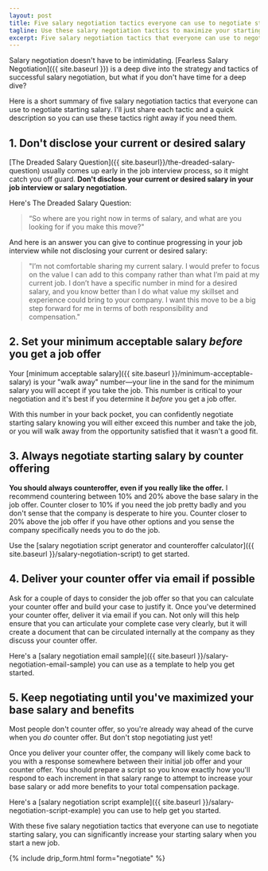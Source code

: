 ```yaml
---
layout: post
title: Five salary negotiation tactics everyone can use to negotiate starting salary
tagline: Use these salary negotiation tactics to maximize your starting salary at a new job
excerpt: Five salary negotiation tactics that everyone can use to negotiate starting salary
---
```


Salary negotiation doesn't have to be intimidating. [Fearless Salary Negotiation]({{ site.baseurl }}) is a deep dive into the strategy and tactics of successful salary negotiation, but what if you don't have time for a deep dive? 

Here is a short summary of five salary negotiation tactics that everyone can use to negotiate starting salary. I'll just share each tactic and a quick description so you can use these tactics right away if you need them.

## 1. Don't disclose your current or desired salary

[The Dreaded Salary Question]({{ site.baseurl}}/the-dreaded-salary-question) usually comes up early in the job interview process, so it might catch you off guard. **Don't disclose your current or desired salary in your job interview or salary negotiation.**

Here's The Dreaded Salary Question:

> “So where are you right now in terms of salary, and what are you looking for if you make this move?"

And here is an answer you can give to continue progressing in your job interview while not disclosing your current or desired salary:

> "I’m not comfortable sharing my current salary. I would prefer to focus on the value I can add to this company rather than what I’m paid at my current job. I don’t have a specific number in mind for a desired salary, and you know better than I do what value my skillset and experience could bring to your company. I want this move to be a big step forward for me in terms of both responsibility and compensation."

## 2. Set your minimum acceptable salary *before* you get a job offer

Your [minimum acceptable salary]({{ site.baseurl }}/minimum-acceptable-salary) is your "walk away" number—your line in the sand for the minimum salary you will accept if you take the job. This number is critical to your negotiation and it's best if you determine it *before* you get a job offer.

With this number in your back pocket, you can confidently negotiate starting salary knowing you will either exceed this number and take the job, or you will walk away from the opportunity satisfied that it wasn't a good fit.

## 3. Always negotiate starting salary by counter offering

**You should always counteroffer, even if you really like the offer.** I recommend countering between 10% and 20% above the base salary in the job offer. Counter closer to 10% if you need the job pretty badly and you don't sense that the company is desperate to hire you. Counter closer to 20% above the job offer if you have other options and you sense the company specifically needs you to do the job.

Use the [salary negotiation script generator and counteroffer calculator]({{ site.baseurl }}/salary-negotiation-script) to get started.

## 4. Deliver your counter offer via email if possible

Ask for a couple of days to consider the job offer so that you can calculate your counter offer and build your case to justify it. Once you've determined your counter offer, deliver it via email if you can. Not only will this help ensure that you can articulate your complete case very clearly, but it will create a document that can be circulated internally at the company as they discuss your counter offer.

Here's a [salary negotiation email sample]({{ site.baseurl }}/salary-negotiation-email-sample) you can use as a template to help you get started.

## 5. Keep negotiating until you've maximized your base salary and benefits

Most people don't counter offer, so you're already way ahead of the curve when you *do* counter offer. But don't stop negotiating just yet!

Once you deliver your counter offer, the company will likely come back to you with a response somewhere between their initial job offer and your counter offer. You should prepare a script so you know exactly how you'll respond to each increment in that salary range to attempt to increase your base salary or add more benefits to your total compensation package.

Here's a [salary negotiation script example]({{ site.baseurl }}/salary-negotiation-script-example) you can use to help get you started.

With these five salary negotiation tactics that everyone can use to negotiate starting salary, you can significantly increase your starting salary when you start a new job. 

{% include drip_form.html form="negotiate" %}